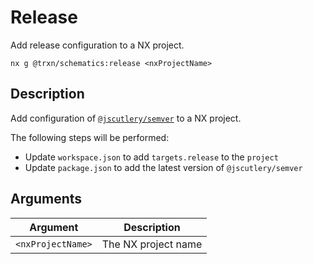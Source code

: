 # Release

Add release configuration to a NX project.

```shell
nx g @trxn/schematics:release <nxProjectName>
```

## Description

Add configuration of [`@jscutlery/semver`](https://github.com/jscutlery/semver) to a NX project.

The following steps will be performed:

- Update `workspace.json` to add `targets.release` to the `project`
- Update `package.json` to add the latest version of `@jscutlery/semver`

## Arguments

| Argument          | Description                 |
| ----------------- | --------------------------- |
| `<nxProjectName>` | The NX project name         |
